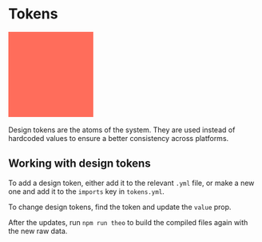 # Tokens

![representation](../assets/icons/ds_nomenclature/token.svg)

Design tokens are the atoms of the system. They are used instead of hardcoded 
values to ensure a better consistency across platforms.

## Working with design tokens

To add a design token, either add it to the relevant `.yml` file, or make a new 
one and add it to the `imports` key in `tokens.yml`.

To change design tokens, find the token and update the `value` prop.

After the updates, run `npm run theo` to build the compiled files again with the
new raw data.

